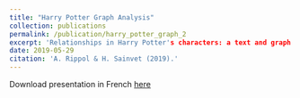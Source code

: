 ```yaml
---
title: "Harry Potter Graph Analysis"
collection: publications
permalink: /publication/harry_potter_graph_2
excerpt: 'Relationships in Harry Potter's characters: a text and graph analysis.'
date: 2019-05-29
citation: 'A. Rippol & H. Sainvet (2019).'
---
```



Download presentation in French [here](https://github.com/HectorSainvet/coquerel3/blob/master/files/Soutenance_HarryPotter.pdf)
